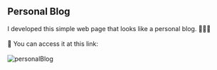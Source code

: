 ## Personal Blog 
I developed this simple web page that looks like a personal blog. 👩🏽‍💻
<br /><br />
🔗 You can access it at this link: 
<br /><br />
![personalBlog](https://user-images.githubusercontent.com/113699552/216227663-4b82ea92-dfde-42ae-8e3e-b508f087b04c.png)
